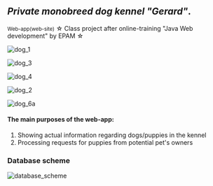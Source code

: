<h2><i>Private monobreed dog kennel "Gerard"</i>.</h2>
<small>Web-app(web-site)</small>
☆ Class project after online-training "Java Web development" by EPAM ☆

![dog_1](https://user-images.githubusercontent.com/39922259/130232710-1783c12f-387e-4ea5-b074-106dce9d4098.png)

![dog_3](https://user-images.githubusercontent.com/39922259/130233054-9dd386d9-1db8-4e79-925b-8e732f16b33d.jpg)

![dog_4](https://user-images.githubusercontent.com/39922259/130233844-9a0e6f82-e362-4164-adca-30499ff42d2f.jpg)

![dog_2](https://user-images.githubusercontent.com/39922259/130232617-1b0751a0-f217-448b-a325-12e6fe353fa6.jpg)

![dog_6a](https://user-images.githubusercontent.com/39922259/130234243-ccd2e3c8-68f2-4887-a653-c377f57b3fab.jpg)


<h4>The main purposes of the web-app:</h4>
<ol type="1">
    <li>Showing actual information regarding dogs/puppies in the kennel</li> 
    <li>Processing requests for puppies from potential pet's owners</li>   
</ol>


<h3>Database scheme</h3>

![database_scheme](https://user-images.githubusercontent.com/39922259/129642252-56cbc570-e3d4-46f5-9a66-83332aab319d.jpg)
